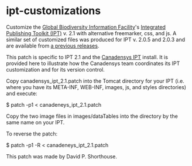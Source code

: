 ipt-customizations
==================

Customize the [Global Biodiversity Information Facility](http://www.gbif.org)'s [Integrated Publishing Toolkit (IPT)](http://code.google.com/p/gbif-providertoolkit/) v. 2.1 with alternative freemarker, css, and js. A similar set of customized files was produced for IPT v. 2.0.5 and 2.0.3 and are available from [a previous releases](https://github.com/Canadensys/ipt-customization/releases/).

This patch is specific to IPT 2.1 and the [Canadensys IPT](http://data.canadensys.net/ipt/) install. It is provided here to illustrate how the Canadensys team coordinates its IPT customization and for its version control.

Copy canadensys_ipt_2.1.patch into the Tomcat directory for your IPT (i.e. where you have its META-INF, WEB-INF, images, js, and styles directories) and execute:

$ patch -p1 < canadeneys_ipt_2.1.patch

Copy the two image files in images/dataTables into the directory by the same name on your IPT.

To reverse the patch:

$ patch -p1 -R < canadeneys_ipt_2.1.patch

This patch was made by David P. Shorthouse.